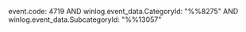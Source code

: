 event.code: 4719 AND winlog.event_data.CategoryId: "%%8275" AND winlog.event_data.SubcategoryId: "%%13057"
